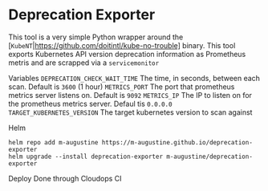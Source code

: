 # Deprecation Exporter


This tool is a very simple Python wrapper around the [`KubeNT`|https://github.com/doitintl/kube-no-trouble] binary. This tool exports Kubernetes API version deprecation information as Prometheus metris and are scrapped via a `servicemonitor`


Variables
`DEPRECATION_CHECK_WAIT_TIME`  The time, in seconds, between each scan. Default is `3600` (1 hour)
`METRICS_PORT`  The port that prometheus metrics server listens on. Default is `9092`
`METRICS_IP`    The IP to listen on for the prometheus metrics server. Defaul tis `0.0.0.0`
`TARGET_KUBERNETES_VERSION`     The target kubernetes version to scan against


Helm 
```
helm repo add m-augustine https://m-augustine.github.io/deprecation-exporter
helm upgrade --install deprecation-exporter m-augustine/deprecation-exporter
```

Deploy
    Done through Cloudops CI